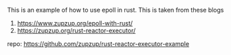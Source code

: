 This is an example of how to use epoll in rust. This is taken from these blogs 
1. https://www.zupzup.org/epoll-with-rust/ 
2. https://zupzup.org/rust-reactor-executor/ 

repo: https://github.com/zupzup/rust-reactor-executor-example 